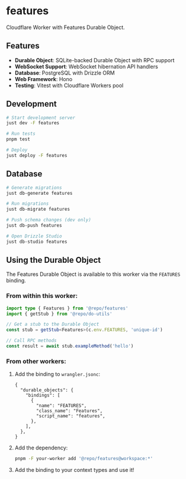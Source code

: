 # features

Cloudflare Worker with Features Durable Object.

## Features

- **Durable Object**: SQLite-backed Durable Object with RPC support
- **WebSocket Support**: WebSocket hibernation API handlers
- **Database**: PostgreSQL with Drizzle ORM
- **Web Framework**: Hono
- **Testing**: Vitest with Cloudflare Workers pool

## Development

```bash
# Start development server
just dev -F features

# Run tests
pnpm test

# Deploy
just deploy -F features
```

## Database

```bash
# Generate migrations
just db-generate features

# Run migrations
just db-migrate features

# Push schema changes (dev only)
just db-push features

# Open Drizzle Studio
just db-studio features
```

## Using the Durable Object

The Features Durable Object is available to this worker via the `FEATURES` binding.

### From within this worker:

```typescript
import type { Features } from '@repo/features'
import { getStub } from '@repo/do-utils'

// Get a stub to the Durable Object
const stub = getStub<Features>(c.env.FEATURES, 'unique-id')

// Call RPC methods
const result = await stub.exampleMethod('hello')
```

### From other workers:

1. Add the binding to `wrangler.jsonc`:

   ```jsonc
   {
     "durable_objects": {
       "bindings": [
         {
           "name": "FEATURES",
           "class_name": "Features",
           "script_name": "features",
         },
       ],
     },
   }
   ```

2. Add the dependency:

   ```bash
   pnpm -F your-worker add '@repo/features@workspace:*'
   ```

3. Add the binding to your context types and use it!
